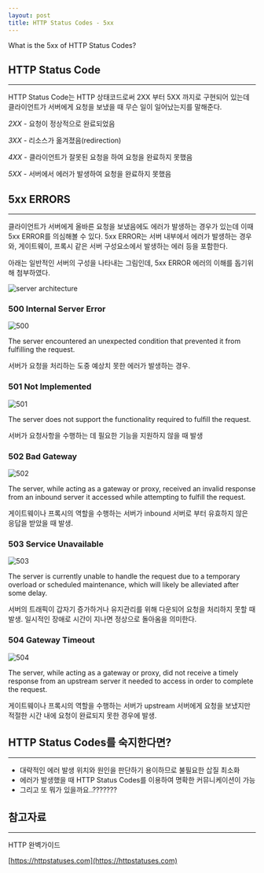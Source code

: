 ```yaml
---
layout: post
title: HTTP Status Codes - 5xx
---
```

What is the 5xx of HTTP Status Codes?

## HTTP Status Code

-------------
HTTP Status Code는 HTTP 상태코드로써 2XX 부터 5XX 까지로 구현되어 있는데 클라이언트가 서버에게 요청을 보냈을 때 무슨 일이 일어났는지를 말해준다.

*2XX* - 요청이 정상적으로 완료되었음

*3XX* - 리소스가 옮겨졌음(redirection)
 
*4XX* - 클라이언트가 잘못된 요청을 하여 요청을 완료하지 못했음

*5XX* - 서버에서 에러가 발생하여 요청을 완료하지 못했음

## 5xx ERRORS

-------------
클라이언트가 서버에게 올바른 요청을 보냈음에도 에러가 발생하는 경우가 있는데 이때 5xx ERROR를 의심해볼 수 있다.
5xx ERROR는 서버 내부에서 에러가 발생하는 경우와, 게이트웨이, 프록시 같은 서버 구성요소에서 발생하는 에러 등을 포함한다.

아래는 일반적인 서버의 구성을 나타내는 그림인데, 5xx ERROR 에러의 이해를 돕기위해 첨부하였다.

![server architecture](http://xoxoms.github.io/images/HTTP-Status-Codes-5xx/architecture.png)

### 500 Internal Server Error

![500](http://xoxoms.github.io/images/HTTP-Status-Codes-5xx/500.png)

The server encountered an unexpected condition that prevented it from fulfilling the request.

서버가 요청을 처리하는 도중 예상치 못한 에러가 발생하는 경우.

### 501 Not Implemented

![501](http://xoxoms.github.io/images/HTTP-Status-Codes-5xx/501.png)

The server does not support the functionality required to fulfill the request.

서버가 요청사항을 수행하는 데 필요한 기능을 지원하지 않을 때 발생

### 502 Bad Gateway

![502](http://xoxoms.github.io/images/HTTP-Status-Codes-5xx/502.png)

The server, while acting as a gateway or proxy, received an invalid response from an inbound server it accessed while attempting to fulfill the request.

게이트웨이나 프록시의 역할을 수행하는 서버가 inbound 서버로 부터 유효하지 않은 응답을 받았을 때 발생. 

### 503 Service Unavailable

![503](http://xoxoms.github.io/images/HTTP-Status-Codes-5xx/503.png)

The server is currently unable to handle the request due to a temporary overload or scheduled maintenance, which will likely be alleviated after some delay.

서버의 트래픽이 갑자기 증가하거나 유지관리를 위해 다운되어 요청을 처리하지 못할 때 발생. 일시적인 장애로 시간이 지나면 정상으로 돌아옴을 의미한다. 

### 504 Gateway Timeout

![504](http://xoxoms.github.io/images/HTTP-Status-Codes-5xx/504.png)

The server, while acting as a gateway or proxy, did not receive a timely response from an upstream server it needed to access in order to complete the request.

게이트웨이나 프록시의 역할을 수행하는 서버가 upstream 서버에게 요청을 보냈지만 적절한 시간 내에 요청이 완료되지 못한 경우에 발생.


## HTTP Status Codes를 숙지한다면?

---
* 대략적인 에러 발생 위치와 원인을 판단하기 용이하므로 불필요한 삽질 최소화
* 에러가 발생했을 때 HTTP Status Codes를 이용하여 명확한 커뮤니케이션이 가능
* 그리고 또 뭐가 있을까요..???????


## 참고자료

---

HTTP 완벽가이드

[https://httpstatuses.com](https://httpstatuses.com)